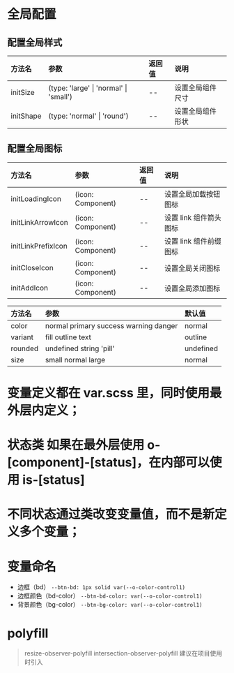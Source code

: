 # 全局配置

## 配置全局样式

| 方法名    | 参数                                   | 返回值 | 说明             |
| :-------- | :------------------------------------- | :----- | :--------------- |
| initSize  | (type: 'large' \| 'normal' \| 'small') | --     | 设置全局组件尺寸 |
| initShape | (type: 'normal' \| 'round')            | --     | 设置全局组件形状 |

## 配置全局图标

| 方法名             | 参数              | 返回值 | 说明                   |
| :----------------- | :---------------- | :----- | :--------------------- |
| initLoadingIcon    | (icon: Component) | --     | 设置全局加载按钮图标   |
| initLinkArrowIcon  | (icon: Component) | --     | 设置 link 组件箭头图标 |
| initLinkPrefixIcon | (icon: Component) | --     | 设置 link 组件前缀图标 |
| initCloseIcon      | (icon: Component) | --     | 设置全局关闭图标       |
| initAddIcon        | (icon: Component) | --     | 设置全局添加图标       |

| 方法名  | 参数                                  | 默认值    |
| :------ | :------------------------------------ | :-------- |
| color   | normal primary success warning danger | normal    |
| variant | fill outline text                     | outline   |
| rounded | undefined string 'pill'               | undefined |
| size    | small normal large                    | normal    |

# 变量定义都在 var.scss 里，同时使用最外层内定义；

# 状态类 如果在最外层使用 o-[component]-[status]，在内部可以使用 is-[status]

# 不同状态通过类改变变量值，而不是新定义多个变量；

# 变量命名

- 边框（bd） `--btn-bd: 1px solid var(--o-color-control1)`
- 边框颜色（bd-color） `--btn-bd-color: var(--o-color-control1)`
- 背景颜色（bg-color） `--btn-bg-color: var(--o-color-control1)`

# polyfill

> resize-observer-polyfill
> intersection-observer-polyfill
> 建议在项目使用时引入
